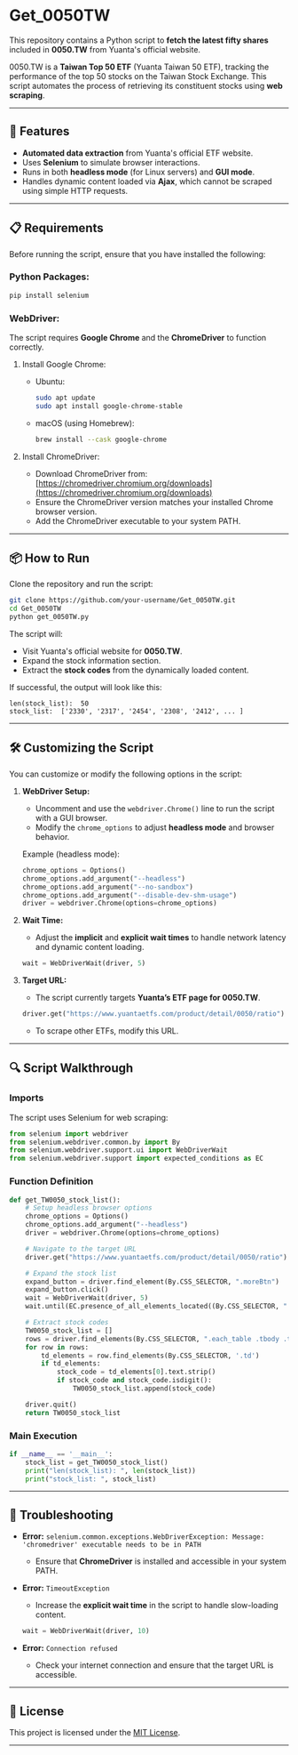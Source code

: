 # Get_0050TW

This repository contains a Python script to **fetch the latest fifty shares** included in **0050.TW** from Yuanta's official website.

0050.TW is a **Taiwan Top 50 ETF** (Yuanta Taiwan 50 ETF), tracking the performance of the top 50 stocks on the Taiwan Stock Exchange. This script automates the process of retrieving its constituent stocks using **web scraping**.

---

## 🚀 **Features**
- **Automated data extraction** from Yuanta's official ETF website.
- Uses **Selenium** to simulate browser interactions.
- Runs in both **headless mode** (for Linux servers) and **GUI mode**.
- Handles dynamic content loaded via **Ajax**, which cannot be scraped using simple HTTP requests.

---

## 📋 **Requirements**

Before running the script, ensure that you have installed the following:

### **Python Packages:**
```bash
pip install selenium
```

### **WebDriver:**
The script requires **Google Chrome** and the **ChromeDriver** to function correctly.

1. Install Google Chrome:
   - Ubuntu:  
     ```bash
     sudo apt update
     sudo apt install google-chrome-stable
     ```
   - macOS (using Homebrew):  
     ```bash
     brew install --cask google-chrome
     ```

2. Install ChromeDriver:
   - Download ChromeDriver from: [https://chromedriver.chromium.org/downloads](https://chromedriver.chromium.org/downloads)
   - Ensure the ChromeDriver version matches your installed Chrome browser version.
   - Add the ChromeDriver executable to your system PATH.

---

## 📦 **How to Run**

Clone the repository and run the script:

```bash
git clone https://github.com/your-username/Get_0050TW.git
cd Get_0050TW
python get_0050TW.py
```

The script will:
- Visit Yuanta's official website for **0050.TW**.
- Expand the stock information section.
- Extract the **stock codes** from the dynamically loaded content.

If successful, the output will look like this:

```text
len(stock_list):  50
stock_list:  ['2330', '2317', '2454', '2308', '2412', ... ]
```

---

## 🛠 **Customizing the Script**

You can customize or modify the following options in the script:

1. **WebDriver Setup:**
   - Uncomment and use the `webdriver.Chrome()` line to run the script with a GUI browser.
   - Modify the `chrome_options` to adjust **headless mode** and browser behavior.

   Example (headless mode):
   ```python
   chrome_options = Options()
   chrome_options.add_argument("--headless")
   chrome_options.add_argument("--no-sandbox")
   chrome_options.add_argument("--disable-dev-shm-usage")
   driver = webdriver.Chrome(options=chrome_options)
   ```

2. **Wait Time:**
   - Adjust the **implicit** and **explicit wait times** to handle network latency and dynamic content loading.

   ```python
   wait = WebDriverWait(driver, 5)
   ```

3. **Target URL:**
   - The script currently targets **Yuanta’s ETF page for 0050.TW**.
   ```python
   driver.get("https://www.yuantaetfs.com/product/detail/0050/ratio")
   ```
   - To scrape other ETFs, modify this URL.

---

## 🔍 **Script Walkthrough**

### **Imports**
The script uses Selenium for web scraping:
```python
from selenium import webdriver
from selenium.webdriver.common.by import By
from selenium.webdriver.support.ui import WebDriverWait
from selenium.webdriver.support import expected_conditions as EC
```

### **Function Definition**
```python
def get_TW0050_stock_list():
    # Setup headless browser options
    chrome_options = Options()
    chrome_options.add_argument("--headless")
    driver = webdriver.Chrome(options=chrome_options)

    # Navigate to the target URL
    driver.get("https://www.yuantaetfs.com/product/detail/0050/ratio")

    # Expand the stock list
    expand_button = driver.find_element(By.CSS_SELECTOR, ".moreBtn")
    expand_button.click()
    wait = WebDriverWait(driver, 5)
    wait.until(EC.presence_of_all_elements_located((By.CSS_SELECTOR, ".each_table .tbody .tr")))

    # Extract stock codes
    TW0050_stock_list = []
    rows = driver.find_elements(By.CSS_SELECTOR, ".each_table .tbody .tr")
    for row in rows:
        td_elements = row.find_elements(By.CSS_SELECTOR, '.td')
        if td_elements:
            stock_code = td_elements[0].text.strip()
            if stock_code and stock_code.isdigit():
                TW0050_stock_list.append(stock_code)

    driver.quit()
    return TW0050_stock_list
```

### **Main Execution**
```python
if __name__ == '__main__':
    stock_list = get_TW0050_stock_list()
    print("len(stock_list): ", len(stock_list))
    print("stock_list: ", stock_list)
```

---

## 🐞 **Troubleshooting**

- **Error:** `selenium.common.exceptions.WebDriverException: Message: 'chromedriver' executable needs to be in PATH`
  - Ensure that **ChromeDriver** is installed and accessible in your system PATH.

- **Error:** `TimeoutException`
  - Increase the **explicit wait time** in the script to handle slow-loading content.
  ```python
  wait = WebDriverWait(driver, 10)
  ```

- **Error:** `Connection refused`
  - Check your internet connection and ensure that the target URL is accessible.

---

## 📜 **License**
This project is licensed under the [MIT License](LICENSE).

---


